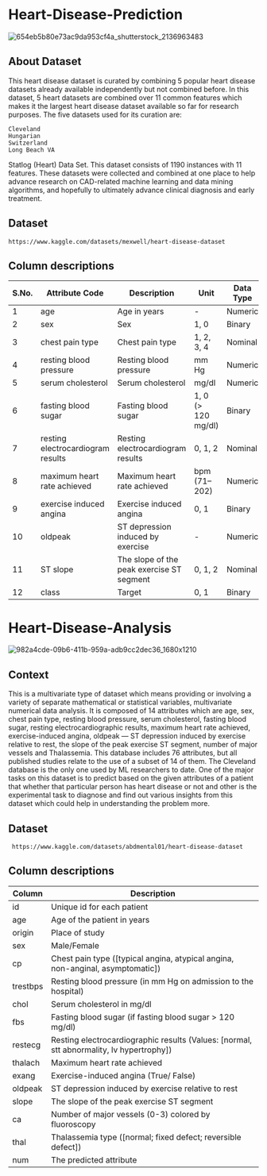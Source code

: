 # Heart-Disease-Prediction
![654eb5b80e73ac9da953cf4a_shutterstock_2136963483](https://github.com/nayana142/Heart-Disease-Analysis-/assets/120770261/b2989d7b-7eb4-444f-8291-ed29c3e1940d)
## About Dataset
This heart disease dataset is curated by combining 5 popular heart disease datasets already available independently but not combined before. In this dataset,
5 heart datasets are combined over 11 common features which makes it the largest heart disease dataset available so far for research purposes.
The five datasets used for its curation are:

    Cleveland
    Hungarian
    Switzerland
    Long Beach VA
Statlog (Heart) Data Set.
This dataset consists of 1190 instances with 11 features. These datasets were collected and combined at one place to help advance research on CAD-related machine learning and data mining algorithms, and hopefully to ultimately advance clinical diagnosis and early treatment.
## Dataset
    https://www.kaggle.com/datasets/mexwell/heart-disease-dataset
## Column descriptions
| S.No. | Attribute Code              | Description                           | Unit             | Data Type |
|-------|-----------------------------|---------------------------------------|------------------|-----------|
| 1     | age                         | Age in years                          | -                | Numeric   |
| 2     | sex                         | Sex                                   | 1, 0             | Binary    |
| 3     | chest pain type             | Chest pain type                       | 1, 2, 3, 4       | Nominal   |
| 4     | resting blood pressure      | Resting blood pressure                | mm Hg            | Numeric   |
| 5     | serum cholesterol           | Serum cholesterol                     | mg/dl            | Numeric   |
| 6     | fasting blood sugar         | Fasting blood sugar                   | 1, 0 (> 120 mg/dl) | Binary  |
| 7     | resting electrocardiogram results | Resting electrocardiogram results | 0, 1, 2          | Nominal   |
| 8     | maximum heart rate achieved | Maximum heart rate achieved           | bpm (71–202)     | Numeric   |
| 9     | exercise induced angina     | Exercise induced angina               | 0, 1             | Binary    |
| 10    | oldpeak                     | ST depression induced by exercise     | -                | Numeric   |
| 11    | ST slope                    | The slope of the peak exercise ST segment | 0, 1, 2       | Nominal   |
| 12    | class                       | Target                                | 0, 1             | Binary    |

# Heart-Disease-Analysis
![982a4cde-09b6-411b-959a-adb9cc2dec36_1680x1210](https://github.com/nayana142/Heart-Disease-Analysis-/assets/120770261/c36e3f52-0ca0-4c73-b07c-088d2073cf97)

## Context
This is a multivariate type of dataset which means providing or involving a variety of separate mathematical or statistical variables,
multivariate numerical data analysis. It is composed of 14 attributes which are age, sex, chest pain type, resting blood pressure, serum 
cholesterol, fasting blood sugar, resting electrocardiographic results, maximum heart rate achieved, exercise-induced angina, oldpeak — ST
depression induced by exercise relative to rest, the slope of the peak exercise ST segment, number of major vessels and Thalassemia. This 
database includes 76 attributes, but all published studies relate to the use of a subset of 14 of them. The Cleveland database is the only
one used by ML researchers to date. One of the major tasks on this dataset is to predict based on the given attributes of a patient that 
whether that particular person has heart disease or not and other is the experimental task to diagnose and find out various insights from this
dataset which could help in understanding the problem more.

## Dataset
     https://www.kaggle.com/datasets/abdmental01/heart-disease-dataset
## Column descriptions
| Column    | Description                                                                       |
|-----------|-----------------------------------------------------------------------------------|
| id        | Unique id for each patient                                                       |
| age       | Age of the patient in years                                                      |
| origin    | Place of study                                                                    |
| sex       | Male/Female                                                                       |
| cp        | Chest pain type ([typical angina, atypical angina, non-anginal, asymptomatic])   |
| trestbps  | Resting blood pressure (in mm Hg on admission to the hospital)                   |
| chol      | Serum cholesterol in mg/dl                                                        |
| fbs       | Fasting blood sugar (if fasting blood sugar > 120 mg/dl)                          |
| restecg   | Resting electrocardiographic results (Values: [normal, stt abnormality, lv hypertrophy]) |
| thalach   | Maximum heart rate achieved                                                      |
| exang     | Exercise-induced angina (True/ False)                                            |
| oldpeak   | ST depression induced by exercise relative to rest                                |
| slope     | The slope of the peak exercise ST segment                                         |
| ca        | Number of major vessels (0-3) colored by fluoroscopy                              |
| thal      | Thalassemia type ([normal; fixed defect; reversible defect])                      |
| num       | The predicted attribute
